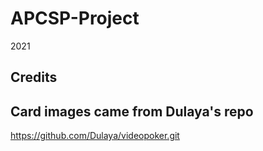 # APCSP-Project
2021

## Credits

## Card images came from Dulaya's repo
https://github.com/Dulaya/videopoker.git
